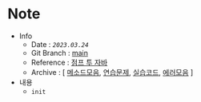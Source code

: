 # Note
- Info
    - Date : _`2023.03.24`_
    - Git Branch : [main](https://github.com/DongGiLee/Java/blob/main/Note.md)
    - Reference : [점프 투 자바](https://wikidocs.net/887)
    - Archive : [   [메소드모음](Methods.md),
                    [연습문제](/example),
                    [실습코드](Sample.java),
                    [에러모음](ErrorCase.md) 
                ]
- 내용
    - `init`